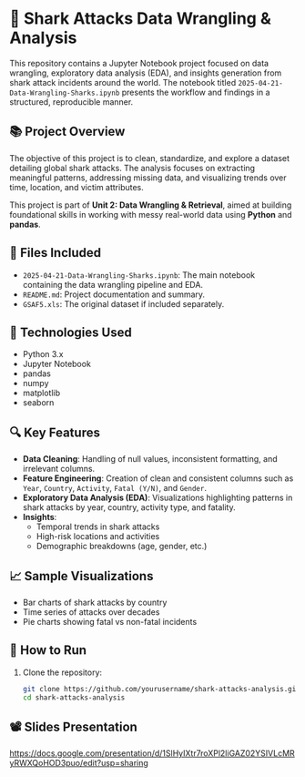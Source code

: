 # 🦈 Shark Attacks Data Wrangling & Analysis

This repository contains a Jupyter Notebook project focused on data wrangling, exploratory data analysis (EDA), and insights generation from shark attack incidents around the world. The notebook titled `2025-04-21-Data-Wrangling-Sharks.ipynb` presents the workflow and findings in a structured, reproducible manner.

## 📚 Project Overview

The objective of this project is to clean, standardize, and explore a dataset detailing global shark attacks. The analysis focuses on extracting meaningful patterns, addressing missing data, and visualizing trends over time, location, and victim attributes.

This project is part of **Unit 2: Data Wrangling & Retrieval**, aimed at building foundational skills in working with messy real-world data using **Python** and **pandas**.

## 📁 Files Included

- `2025-04-21-Data-Wrangling-Sharks.ipynb`: The main notebook containing the data wrangling pipeline and EDA.
- `README.md`: Project documentation and summary.
- `GSAF5.xls`: The original dataset if included separately.

## 🧰 Technologies Used

- Python 3.x
- Jupyter Notebook
- pandas
- numpy
- matplotlib
- seaborn

## 🔍 Key Features

- **Data Cleaning**: Handling of null values, inconsistent formatting, and irrelevant columns.
- **Feature Engineering**: Creation of clean and consistent columns such as `Year`, `Country`, `Activity`, `Fatal (Y/N)`, and `Gender`.
- **Exploratory Data Analysis (EDA)**: Visualizations highlighting patterns in shark attacks by year, country, activity type, and fatality.
- **Insights**:
  - Temporal trends in shark attacks
  - High-risk locations and activities
  - Demographic breakdowns (age, gender, etc.)

## 📈 Sample Visualizations

- Bar charts of shark attacks by country
- Time series of attacks over decades
- Pie charts showing fatal vs non-fatal incidents

## 🚀 How to Run

1. Clone the repository:
   ```bash
   git clone https://github.com/yourusername/shark-attacks-analysis.git
   cd shark-attacks-analysis

## 📽️ Slides Presentation
   https://docs.google.com/presentation/d/1SlHyIXtr7roXPl2liGAZ02YSIVLcMRyRWXQoHOD3puo/edit?usp=sharing
